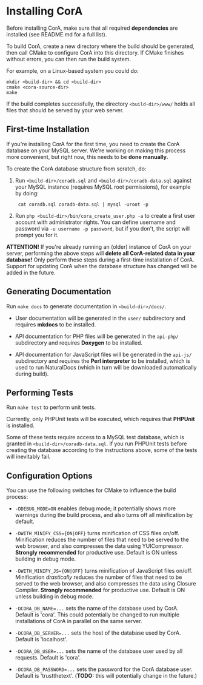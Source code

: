 # Installing CorA #

Before installing CorA, make sure that all required **dependencies** are
installed (see README.md for a full list).

To build CorA, create a new directory where the build should be generated, then
call CMake to configure CorA into this directory.  If CMake finishes without
errors, you can then run the build system.

For example, on a Linux-based system you could do:

    mkdir <build-dir> && cd <build-dir>
    cmake <cora-source-dir>
    make

If the build completes successfully, the directory `<build-dir>/www/` holds all
files that should be served by your web server.

## First-time Installation ##

If you're installing CorA for the first time, you need to create the CorA
database on your MySQL server.  We're working on making this process more
convenient, but right now, this needs to be **done manually.**

To create the CorA database structure from scratch, do:

1. Run `<build-dir>/coradb.sql` and `<build-dir>/coradb-data.sql` against your
   MySQL instance (requires MySQL root permissions), for example by doing:

        cat coradb.sql coradb-data.sql | mysql -uroot -p

2. Run `php <build-dir>/bin/cora_create_user.php -a` to create a first user
   account with administrator rights.  You can define username and password via
   `-u username -p password`, but if you don't, the script will prompt you for
   it.

**ATTENTION!** If you're already running an (older) instance of CorA on your
  server, performing the above steps will **delete all CorA-related data in your
  database!** Only perform these steps during a first-time installation of CorA.
  Support for updating CorA when the database structure has changed will be
  added in the future.

## Generating Documentation ##

Run `make docs` to generate documentation in `<build-dir>/docs/`.

* User documentation will be generated in the `user/` subdirectory and requires
  **mkdocs** to be installed.

* API documentation for PHP files will be generated in the `api-php/`
  subdirectory and requires **Doxygen** to be installed.

* API documentation for JavaScript files will be generated in the `api-js/`
  subdirectory and requires the **Perl interpreter** to be installed, which is
  used to run NaturalDocs (which in turn will be downloaded automatically during
  build).

## Performing Tests ##

Run `make test` to perform unit tests.

Currently, only PHPUnit tests will be executed, which requires that **PHPUnit**
is installed.

Some of these tests require access to a MySQL test database, which is granted in
`<build-dir>/coradb-data.sql`.  If you run PHPUnit tests before creating the
database according to the instructions above, some of the tests will inevitably
fail.

## Configuration Options ##

You can use the following switches for CMake to influence the build process:

* `-DDEBUG_MODE=ON` enables debug mode; it potentially shows more warnings
  during the build process, and also turns off all minification by default.

* `-DWITH_MINIFY_CSS={ON|OFF}` turns minification of CSS files on/off.
  Minification reduces the number of files that need to be served to the web
  browser, and also compresses the data using YUICompressor.  **Strongly
  recommended** for productive use.  Default is ON unless building in debug
  mode.

* `-DWITH_MINIFY_JS={ON|OFF}` turns minification of JavaScript files on/off.
  Minification *drastically* reduces the number of files that need to be served
  to the web browser, and also compresses the data using Closure Compiler.
  **Strongly recommended** for productive use.  Default is ON unless building in
  debug mode.

* `-DCORA_DB_NAME=...` sets the name of the database used by CorA.  Default is
  'cora'.  This could potentially be changed to run multiple installations of
  CorA in parallel on the same server.

* `-DCORA_DB_SERVER=...` sets the host of the database used by CorA.  Default is
  'localhost'.

* `-DCORA_DB_USER=...` sets the name of the database user used by all requests.
  Default is 'cora'.

* `-DCORA_DB_PASSWORD=...` sets the password for the CorA database user.
  Default is 'trustthetext'.  (**TODO:** this will potentially change in the
  future.)
